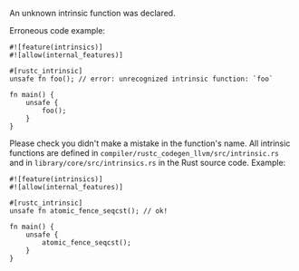 An unknown intrinsic function was declared.

Erroneous code example:

```compile_fail,E0093
#![feature(intrinsics)]
#![allow(internal_features)]

#[rustc_intrinsic]
unsafe fn foo(); // error: unrecognized intrinsic function: `foo`

fn main() {
    unsafe {
        foo();
    }
}
```

Please check you didn't make a mistake in the function's name. All intrinsic
functions are defined in `compiler/rustc_codegen_llvm/src/intrinsic.rs` and in
`library/core/src/intrinsics.rs` in the Rust source code. Example:

```
#![feature(intrinsics)]
#![allow(internal_features)]

#[rustc_intrinsic]
unsafe fn atomic_fence_seqcst(); // ok!

fn main() {
    unsafe {
        atomic_fence_seqcst();
    }
}
```
